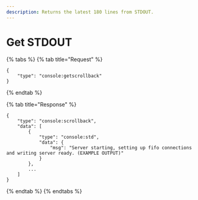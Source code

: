```yaml
---
description: Returns the latest 180 lines from STDOUT.
---
```


# Get STDOUT

{% tabs %}
{% tab title="Request" %}
```
{
    "type": "console:getscrollback"
}
```
{% endtab %}

{% tab title="Response" %}
```
{
    "type": "console:scrollback",
    "data": [
        {
            "type": "console:std",
            "data": {
                "msg": "Server starting, setting up fifo connections and writing server ready. (EXAMPLE OUTPUT)"
            }
        },
        ...
    ]
}
```
{% endtab %}
{% endtabs %}
